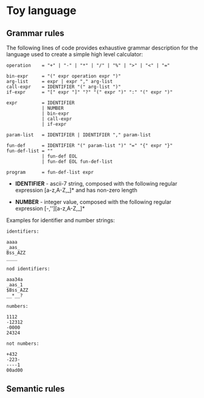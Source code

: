 # Toy language

## Grammar rules

The following lines of code provides exhaustive grammar description
for the language used to create a simple high level calculator:

```
operation    = "+" | "-" | "*" | "/" | "%" | ">" | "<" | "="

bin-expr     = "(" expr operation expr ")"
arg-list     = expr | expr "," arg-list
call-expr    = IDENTIFIER "(" arg-list ")"
if-expr      = "[" expr "]" "?" "(" expr ")" ":" "(" expr ")"

expr         = IDENTIFIER
             | NUMBER
             | bin-expr
             | call-expr
             | if-expr

param-list   = IDENTIFIER | IDENTIFIER "," param-list

fun-def      = IDENTIFIER "(" param-list ")" "=" "{" expr "}"
fun-def-list = ""
             | fun-def EOL
             | fun-def EOL fun-def-list

program      = fun-def-list expr

```

* __IDENTIFIER__ - ascii-7 string, composed with the 
following regular expression \[a-z,A-Z,_\]* and has non-zero length

* __NUMBER__ - integer value, composed with the 
following regular expression \[-,''\]\[a-z,A-Z,_\]*

Examples for identifier and number strings:

```
identifiers:

aaaa
_aas_
Bss_AZZ
____

nod identifiers:

aaa34a
_aas_1
$Bss_AZZ
__*__?

numbers:

1112
-12312
-0000
24324

not numbers:

+432
-223-
----1
00ad00

```

## Semantic rules

